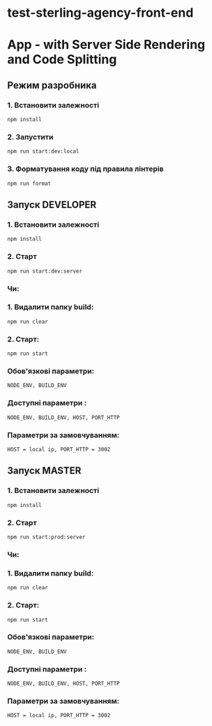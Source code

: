 ﻿# test-sterling-agency-front-end
# App - with Server Side Rendering and Code Splitting
## Режим разробника
### 1. Встановити залежності
```
npm install
```
### 2. Запустити
```
npm run start:dev:local
```

### 3. Форматування коду під правила лінтерів
```
npm run format
```

## Запуск DEVELOPER

### 1. Встановити залежності

```
npm install
```

### 2. Старт

```
npm run start:dev:server
```

### Чи:

### 1. Видалити папку build:

```
npm run clear
```

### 2. Старт:
```
npm run start
```

### Обов'язкові параметри:
```
NODE_ENV, BUILD_ENV
```

### Доступні параметри :
```
NODE_ENV, BUILD_ENV, HOST, PORT_HTTP
```

### Параметри за замовчуванням:
```
HOST = local ip, PORT_HTTP = 3002
```

## Запуск MASTER

### 1. Встановити залежності

```
npm install
```

### 2. Старт

```
npm run start:prod:server
```

### Чи:

### 1. Видалити папку build:

```
npm run clear
```

### 2. Старт:
```
npm run start
```

### Обов'язкові параметри:
```
NODE_ENV, BUILD_ENV
```

### Доступні параметри :
```
NODE_ENV, BUILD_ENV, HOST, PORT_HTTP
```

### Параметри за замовчуванням:
```
HOST = local ip, PORT_HTTP = 3002
```
